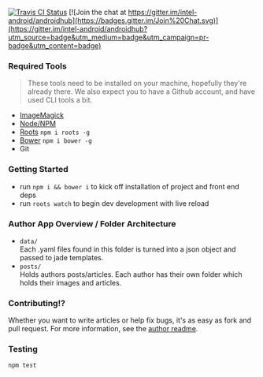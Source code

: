 [![Travis CI Status](https://travis-ci.org/intel-android/androidhub.svg?branch=master)](https://travis-ci.org/intel-android/androidhub)
[![Join the chat at https://gitter.im/intel-android/androidhub](https://badges.gitter.im/Join%20Chat.svg)](https://gitter.im/intel-android/androidhub?utm_source=badge&utm_medium=badge&utm_campaign=pr-badge&utm_content=badge)

### Required Tools
> These tools need to be installed on your machine, hopefully they're already there. We also expect you to have a Github account, and have used CLI tools a bit.

- [ImageMagick](http://www.imagemagick.org/script/binary-releases.php)
- [Node/NPM](https://nodejs.org/)
- [Roots](http://roots.cx/) `npm i roots -g`
- [Bower](http://bower.io/) `npm i bower -g`
- Git

### Getting Started
- run `npm i && bower i` to kick off installation of project and front end deps
- run `roots watch` to begin dev development with live reload

### Author App Overview / Folder Architecture
- `data/`  
Each .yaml files found in this folder is turned into a json object and passed to jade templates.
- `posts/`  
Holds authors posts/articles. Each author has their own folder which holds their images and articles.

### Contributing!?
Whether you want to write articles or help fix bugs, it's as easy as fork and pull request. For more information, see the [author readme](https://github.com/intel-android/androidhub/blob/master/authors_readme.md).

### Testing
`npm test`
